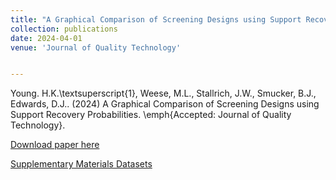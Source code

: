 ```yaml
---
title: "A Graphical Comparison of Screening Designs using Support Recovery Probabilities"
collection: publications
date: 2024-04-01
venue: 'Journal of Quality Technology'


---
```

Young. H.K.\textsuperscript{1}, Weese, M.L., Stallrich, J.W., Smucker, B.J., Edwards, D.J.. (2024) A Graphical Comparison of Screening Designs using Support Recovery Probabilities. \emph{Accepted: Journal of Quality Technology}.

[Download paper here]()

[Supplementary Materials Datasets]()
